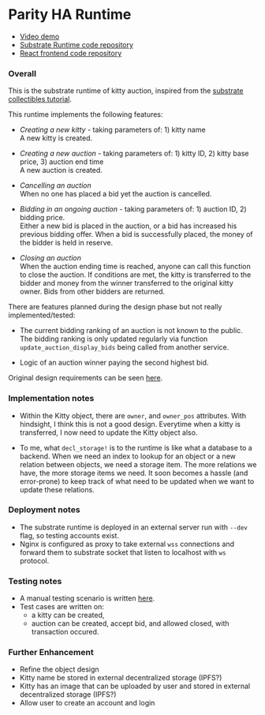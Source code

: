 # Parity HA Runtime

- [Video demo](https://youtu.be/Ru7_BeX1a1g)
- [Substrate Runtime code repository](https://github.com/jimmychu0807/parity-ha-runtime)
- [React frontend code repository](https://github.com/jimmychu0807/parity-ha-ui)

### Overall

This is the substrate runtime of kitty auction, inspired from the [substrate collectibles tutorial](https://substrate.dev/substrate-collectables-workshop/).

This runtime implements the following features:

  - *Creating a new kitty* - taking parameters of: 1) kitty name  
    A new kitty is created.

  - *Creating a new auction* - taking parameters of: 1) kitty ID, 2) kitty base price, 3) auction end time  
    A new auction is created.

  - *Cancelling an auction*  
    When no one has placed a bid yet the auction is cancelled.

  - *Bidding in an ongoing auction* - taking parameters of: 1) auction ID, 2) bidding price.    
    Either a new bid is placed in the auction, or a bid has increased his previous bidding offer. When a bid is successfully placed, the money of the bidder is held in reserve.

  - *Closing an auction*  
    When the auction ending time is reached, anyone can call this function to close the auction. If conditions are met, the kitty is transferred to the bidder and money from the winner transferred to the original kitty owner. Bids from other bidders are returned.

There are features planned during the design phase but not really implemented/tested:

  - The current bidding ranking of an auction is not known to the public. The bidding ranking is only updated regularly via function `update_auction_display_bids` being called from another service.

  - Logic of an auction winner paying the second highest bid.

Original design requirements can be seen [here](docs/requirements.txt).

### Implementation notes

  - Within the Kitty object, there are `owner`, and `owner_pos` attributes. With hindsight, I think this is not a good design. Everytime when a kitty is transferred, I now need to update the Kitty object also.

  - To me, what `decl_storage!` is to the runtime is like what a database to a backend. When we need an index to lookup for an object or a new relation between objects, we need a storage item. The more relations we have, the more storage items we need. It soon becomes a hassle (and error-prone) to keep track of what need to be updated when we want to update these relations.

### Deployment notes

  - The substrate runtime is deployed in an external server run with `--dev` flag, so testing accounts exist.
  - Nginx is configured as proxy to take external `wss` connections and forward them to substrate socket that listen to localhost with `ws` protocol.

### Testing notes

  - A manual testing scenario is written [here](#1).
  - Test cases are written on:
    - a kitty can be created,
    - auction can be created, accept bid, and allowed closed, with transaction occured.

### Further Enhancement

  - Refine the object design
  - Kitty name be stored in external decentralized storage (IPFS?)
  - Kitty has an image that can be uploaded by user and stored in external decentralized storage (IPFS?)
  - Allow user to create an account and login
